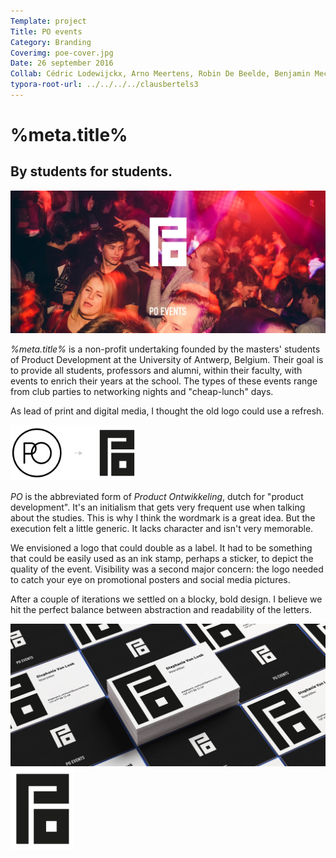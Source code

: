 ```yaml
---
Template: project
Title: PO events
Category: Branding
Coverimg: poe-cover.jpg
Date: 26 september 2016
Collab: Cédric Lodewijckx, Arno Meertens, Robin De Beelde, Benjamin Mechant
typora-root-url: ../../../../clausbertels3
---
```


# %meta.title%

## By students for students.

<img src="/assets/branding/poe-party-banner.jpg" class="wide">

*%meta.title%* is a non-profit undertaking founded by the masters' students of Product Development at the University of Antwerp, Belgium. Their goal is to provide all students, professors and alumni, within their faculty, with events to enrich their years at the school. The types of these events range from club parties to networking nights and "cheap-lunch" days.

As lead of print and digital media, I thought the old logo could use a refresh.

<img src="/assets/branding/poe-logo-old-to-new.svg" title="old logo" width="40%"/>

*PO* is the abbreviated form of *Product Ontwikkeling*, dutch for "product development". It's an initialism that gets very frequent use when talking about the studies. This is why I think the wordmark is a great idea. But the execution felt a little generic. It lacks character and isn't very memorable.

We envisioned a logo that could double as a label. It had to be something that could be easily used as an ink stamp, perhaps a sticker, to depict the quality of the event. Visibility was a second major concern: the logo needed to catch your eye on promotional posters and social media pictures.

After a couple of iterations we settled on a blocky, bold design. I believe we hit the perfect balance between abstraction and readability of the letters.

<img src="/assets/branding/poe-business-card-mockup.jpg" class="wide">

<img src="/assets/branding/poe-logo.svg" class="noresize" title="old logo" width="20%">
